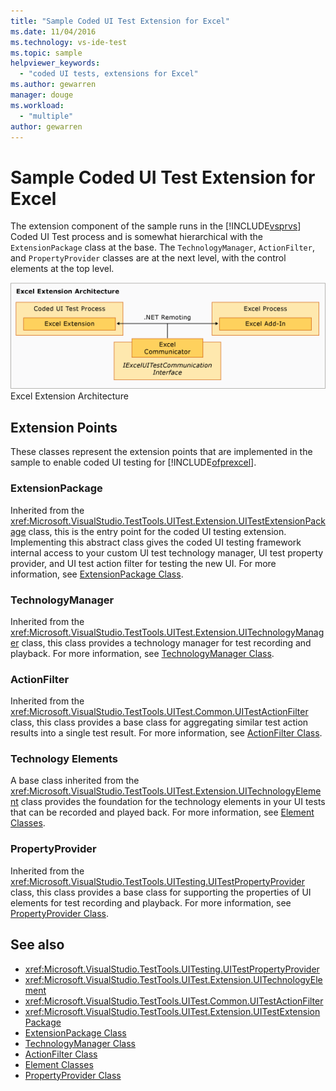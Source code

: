 ```yaml
---
title: "Sample Coded UI Test Extension for Excel"
ms.date: 11/04/2016
ms.technology: vs-ide-test
ms.topic: sample
helpviewer_keywords: 
  - "coded UI tests, extensions for Excel"
ms.author: gewarren
manager: douge
ms.workload: 
  - "multiple"
author: gewarren
---
```

# Sample Coded UI Test Extension for Excel
The extension component of the sample runs in the [!INCLUDE[vsprvs](../code-quality/includes/vsprvs_md.md)] Coded UI Test process and is somewhat hierarchical with the `ExtensionPackage` class at the base. The `TechnologyManager`, `ActionFilter`, and `PropertyProvider` classes are at the next level, with the control elements at the top level.

 ![Excel Test Extension Architecture](../test/media/excel_extarch.png "Excel_ExtArch")
Excel Extension Architecture

## Extension Points
 These classes represent the extension points that are implemented in the sample to enable coded UI testing for [!INCLUDE[ofprexcel](../test/includes/ofprexcel_md.md)].

### ExtensionPackage
 Inherited from the <xref:Microsoft.VisualStudio.TestTools.UITest.Extension.UITestExtensionPackage> class, this is the entry point for the coded UI testing extension. Implementing this abstract class gives the coded UI testing framework internal access to your custom UI test technology manager, UI test property provider, and UI test action filter for testing the new UI. For more information, see [ExtensionPackage Class](../test/sample-excel-extension-extensionpackage-class.md).

### TechnologyManager
 Inherited from the <xref:Microsoft.VisualStudio.TestTools.UITest.Extension.UITechnologyManager> class, this class provides a technology manager for test recording and playback. For more information, see [TechnologyManager Class](../test/sample-excel-extension-technologymanager-class.md).

### ActionFilter
 Inherited from the <xref:Microsoft.VisualStudio.TestTools.UITest.Common.UITestActionFilter> class, this class provides a base class for aggregating similar test action results into a single test result. For more information, see [ActionFilter Class](../test/sample-excel-extension-actionfilter-class.md).

### Technology Elements
 A base class inherited from the <xref:Microsoft.VisualStudio.TestTools.UITest.Extension.UITechnologyElement> class provides the foundation for the technology elements in your UI tests that can be recorded and played back. For more information, see [Element Classes](../test/sample-excel-extension-element-classes.md).

### PropertyProvider
 Inherited from the <xref:Microsoft.VisualStudio.TestTools.UITesting.UITestPropertyProvider> class, this class provides a base class for supporting the properties of UI elements for test recording and playback. For more information, see [PropertyProvider Class](../test/sample-excel-extension-propertyprovider-class.md).

## See also

- <xref:Microsoft.VisualStudio.TestTools.UITesting.UITestPropertyProvider>
- <xref:Microsoft.VisualStudio.TestTools.UITest.Extension.UITechnologyElement>
- <xref:Microsoft.VisualStudio.TestTools.UITest.Common.UITestActionFilter>
- <xref:Microsoft.VisualStudio.TestTools.UITest.Extension.UITestExtensionPackage>
- [ExtensionPackage Class](../test/sample-excel-extension-extensionpackage-class.md)
- [TechnologyManager Class](../test/sample-excel-extension-technologymanager-class.md)
- [ActionFilter Class](../test/sample-excel-extension-actionfilter-class.md)
- [Element Classes](../test/sample-excel-extension-element-classes.md)
- [PropertyProvider Class](../test/sample-excel-extension-propertyprovider-class.md)
